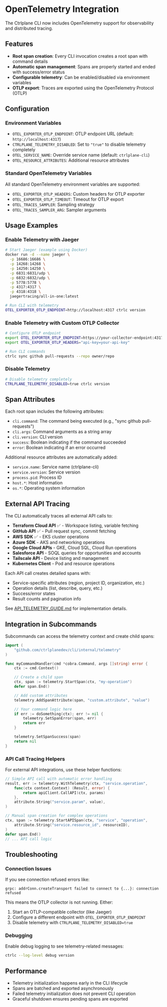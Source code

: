 # OpenTelemetry Integration

The Ctrlplane CLI now includes OpenTelemetry support for observability and distributed tracing.

## Features

- **Root span creation**: Every CLI invocation creates a root span with command details
- **Automatic span management**: Spans are properly started and ended with success/error status
- **Configurable telemetry**: Can be enabled/disabled via environment variables
- **OTLP export**: Traces are exported using the OpenTelemetry Protocol (OTLP)

## Configuration

### Environment Variables

- `OTEL_EXPORTER_OTLP_ENDPOINT`: OTLP endpoint URL (default: `http://localhost:4317`)
- `CTRLPLANE_TELEMETRY_DISABLED`: Set to `"true"` to disable telemetry completely
- `OTEL_SERVICE_NAME`: Override service name (default: `ctrlplane-cli`)
- `OTEL_RESOURCE_ATTRIBUTES`: Additional resource attributes

### Standard OpenTelemetry Variables

All standard OpenTelemetry environment variables are supported:

- `OTEL_EXPORTER_OTLP_HEADERS`: Custom headers for OTLP exporter
- `OTEL_EXPORTER_OTLP_TIMEOUT`: Timeout for OTLP export
- `OTEL_TRACES_SAMPLER`: Sampling strategy
- `OTEL_TRACES_SAMPLER_ARG`: Sampler arguments

## Usage Examples

### Enable Telemetry with Jaeger

```bash
# Start Jaeger (example using Docker)
docker run -d --name jaeger \
  -p 16686:16686 \
  -p 14268:14268 \
  -p 14250:14250 \
  -p 6831:6831/udp \
  -p 6832:6832/udp \
  -p 5778:5778 \
  -p 4317:4317 \
  -p 4318:4318 \
  jaegertracing/all-in-one:latest

# Run CLI with telemetry
OTEL_EXPORTER_OTLP_ENDPOINT=http://localhost:4317 ctrlc version
```

### Enable Telemetry with Custom OTLP Collector

```bash
# Configure OTLP endpoint
export OTEL_EXPORTER_OTLP_ENDPOINT=https://your-collector-endpoint:4317
export OTEL_EXPORTER_OTLP_HEADERS="api-key=your-api-key"

# Run CLI commands
ctrlc sync github pull-requests --repo owner/repo
```

### Disable Telemetry

```bash
# Disable telemetry completely
CTRLPLANE_TELEMETRY_DISABLED=true ctrlc version
```

## Span Attributes

Each root span includes the following attributes:

- `cli.command`: The command being executed (e.g., "sync github pull-requests")
- `cli.args`: Command arguments as a string array
- `cli.version`: CLI version
- `success`: Boolean indicating if the command succeeded
- `error`: Boolean indicating if an error occurred

Additional resource attributes are automatically added:

- `service.name`: Service name (ctrlplane-cli)
- `service.version`: Service version
- `process.pid`: Process ID
- `host.*`: Host information
- `os.*`: Operating system information

## External API Tracing

The CLI automatically traces all external API calls to:

- **Terraform Cloud API** ✅ - Workspace listing, variable fetching
- **GitHub API** ✅ - Pull request sync, commit fetching
- **AWS SDK** ✅ - EKS cluster operations
- **Azure SDK** - AKS and networking operations
- **Google Cloud APIs** - GKE, Cloud SQL, Cloud Run operations
- **Salesforce API** - SOQL queries for opportunities and accounts
- **Tailscale API** - Device listing and management
- **Kubernetes Client** - Pod and resource operations

Each API call creates detailed spans with:
- Service-specific attributes (region, project ID, organization, etc.)
- Operation details (list, describe, query, etc.)
- Success/error states
- Result counts and pagination info

See [API_TELEMETRY_GUIDE.md](./API_TELEMETRY_GUIDE.md) for implementation details.

## Integration in Subcommands

Subcommands can access the telemetry context and create child spans:

```go
import (
    "github.com/ctrlplanedev/cli/internal/telemetry"
)

func myCommandHandler(cmd *cobra.Command, args []string) error {
    ctx := cmd.Context()

    // Create a child span
    ctx, span := telemetry.StartSpan(ctx, "my-operation")
    defer span.End()

    // Add custom attributes
    telemetry.AddSpanAttribute(span, "custom.attribute", "value")

    // Your command logic here
    if err := doSomething(ctx); err != nil {
        telemetry.SetSpanError(span, err)
        return err
    }

    telemetry.SetSpanSuccess(span)
    return nil
}
```

### API Call Tracing Helpers

For external API integrations, use these helper functions:

```go
// Simple API call with automatic error handling
result, err := telemetry.WithTelemetry(ctx, "service.operation",
    func(ctx context.Context) (Result, error) {
        return apiClient.CallAPI(ctx, params)
    },
    attribute.String("service.param", value),
)

// Manual span creation for complex operations
ctx, span := telemetry.StartAPISpan(ctx, "service", "operation",
    attribute.String("service.resource_id", resourceID),
)
defer span.End()
// ... API call logic
```

## Troubleshooting

### Connection Issues

If you see connection refused errors like:

```
grpc: addrConn.createTransport failed to connect to {...}: connection refused
```

This means the OTLP collector is not running. Either:

1. Start an OTLP-compatible collector (like Jaeger)
2. Configure a different endpoint with `OTEL_EXPORTER_OTLP_ENDPOINT`
3. Disable telemetry with `CTRLPLANE_TELEMETRY_DISABLED=true`

### Debugging

Enable debug logging to see telemetry-related messages:

```bash
ctrlc --log-level debug version
```

## Performance

- Telemetry initialization happens early in the CLI lifecycle
- Spans are batched and exported asynchronously
- Failed telemetry initialization does not prevent CLI operation
- Graceful shutdown ensures pending spans are exported